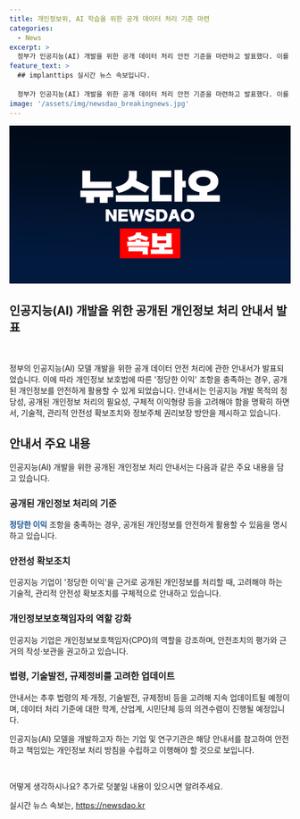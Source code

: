 ```yaml
---
title: 개인정보위, AI 학습을 위한 공개 데이터 처리 기준 마련
categories:
  - News
excerpt: >
  정부가 인공지능(AI) 개발을 위한 공개 데이터 처리 안전 기준을 마련하고 발표했다. 이를 통해 정당한 이익 조항에 따라 공개된 개인정보를 안전하게 활용할 수 있으며, 그에 따른 필요한 요건과 안전성 확보조치 등을 안내했다. 또한, 기업이 세부 안전조치를 유연하게 적용할 수 있도록 했으며, 안전조치 이행사례도 제시하여 기업의 참고 자료로 활용할 수 있게 했다. 이는 기업의 혁신성장을 도모하고 동시에 개인정보 침해 문제를 최소화하기 위한 노력으로 평가되고 있다.
feature_text: >
  ## implanttips 실시간 뉴스 속보입니다.

  정부가 인공지능(AI) 개발을 위한 공개 데이터 처리 안전 기준을 마련하고 발표했다. 이를 통해 정당한 이익 조항에 따라 공개된 개인정보를 안전하게 활용할 수 있으며, 그에 따른 필요한 요건과 안전성 확보조치 등을 안내했다. 또한, 기업이 세부 안전조치를 유연하게 적용할 수 있도록 했으며, 안전조치 이행사례도 제시하여 기업의 참고 자료로 활용할 수 있게 했다. 이는 기업의 혁신성장을 도모하고 동시에 개인정보 침해 문제를 최소화하기 위한 노력으로 평가되고 있다.
image: '/assets/img/newsdao_breakingnews.jpg'
---
```


<p><img src="/assets/img/newsdao_breakingnews.jpg" alt="implanttips 속보" /></p>

<h2>인공지능(AI) 개발을 위한 공개된 개인정보 처리 안내서 발표</h2>

<p data-ke-size="size16">&nbsp;</p>

<p>정부의 인공지능(AI) 모델 개발을 위한 공개 데이터 안전 처리에 관한 안내서가 발표되었습니다. 이에 따라 개인정보 보호법에 따른 '정당한 이익' 조항을 충족하는 경우, 공개된 개인정보를 안전하게 활용할 수 있게 되었습니다. 안내서는 인공지능 개발 목적의 정당성, 공개된 개인정보 처리의 필요성, 구체적 이익형량 등을 고려해야 함을 명확히 하면서, 기술적, 관리적 안전성 확보조치와 정보주체 권리보장 방안을 제시하고 있습니다.</p>

<h2 data-ke-size="size26">안내서 주요 내용</h2>

<p>인공지능(AI) 개발을 위한 공개된 개인정보 처리 안내서는 다음과 같은 주요 내용을 담고 있습니다.</p>

<h3>공개된 개인정보 처리의 기준</h3>

<p><b><span style="color: #1a5490;">정당한 이익</span></b> 조항을 충족하는 경우, 공개된 개인정보를 안전하게 활용할 수 있음을 명시하고 있습니다.</p>

<h3>안전성 확보조치</h3>

<p>인공지능 기업이 '정당한 이익'을 근거로 공개된 개인정보를 처리할 때, 고려해야 하는 기술적, 관리적 안전성 확보조치를 구체적으로 안내하고 있습니다.</p>

<h3>개인정보보호책임자의 역할 강화</h3>

<p>인공지능 기업은 개인정보보호책임자(CPO)의 역할을 강조하며, 안전조치의 평가와 근거의 작성·보관을 권고하고 있습니다.</p>

<h3>법령, 기술발전, 규제정비를 고려한 업데이트</h3>

<p>안내서는 추후 법령의 제·개정, 기술발전, 규제정비 등을 고려해 지속 업데이트될 예정이며, 데이터 처리 기준에 대한 학계, 산업계, 시민단체 등의 의견수렴이 진행될 예정입니다.</p>

<p>인공지능(AI) 모델을 개발하고자 하는 기업 및 연구기관은 해당 안내서를 참고하여 안전하고 책임있는 개인정보 처리 방침을 수립하고 이행해야 할 것으로 보입니다.</p>

<p data-ke-size="size16">&nbsp;</p>

<p>어떻게 생각하시나요? 추가로 덧붙일 내용이 있으시면 알려주세요.</p>
실시간 뉴스 속보는, <a href="https://newsdao.kr" rel="dofollow">https://newsdao.kr</a>


